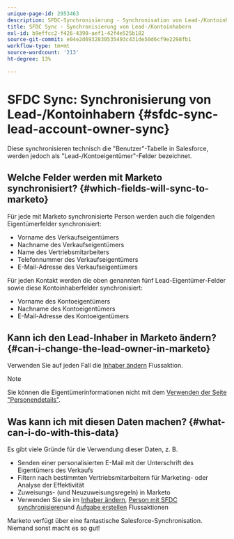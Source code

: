 ```yaml
---
unique-page-id: 2953463
description: SFDC-Synchronisierung - Synchronisation von Lead-/Kontoinhabern - Marketo-Dokumente - Produktdokumentation
title: SFDC Sync - Synchronisierung von Lead-/Kontoinhabern
exl-id: b9effcc2-f426-4390-aef1-42f4e525b182
source-git-commit: e04e2d6932830535493c431de50d6cf9e2298fb1
workflow-type: tm+mt
source-wordcount: '213'
ht-degree: 13%

---
```


# SFDC Sync: Synchronisierung von Lead-/Kontoinhabern {#sfdc-sync-lead-account-owner-sync}

Diese synchronisieren technisch die &quot;Benutzer&quot;-Tabelle in Salesforce, werden jedoch als &quot;Lead-/Kontoeigentümer&quot;-Felder bezeichnet.

## Welche Felder werden mit Marketo synchronisiert? {#which-fields-will-sync-to-marketo}

Für jede mit Marketo synchronisierte Person werden auch die folgenden Eigentümerfelder synchronisiert:

* Vorname des Verkaufseigentümers
* Nachname des Verkaufseigentümers
* Name des Vertriebsmitarbeiters
* Telefonnummer des Verkaufseigentümers
* E-Mail-Adresse des Verkaufseigentümers

Für jeden Kontakt werden die oben genannten fünf Lead-Eigentümer-Felder sowie diese Kontoinhaberfelder synchronisiert:

* Vorname des Kontoeigentümers
* Nachname des Kontoeigentümers
* E-Mail-Adresse des Kontoeigentümers

## Kann ich den Lead-Inhaber in Marketo ändern? {#can-i-change-the-lead-owner-in-marketo}

Verwenden Sie auf jeden Fall die [Inhaber ändern](/help/marketo/product-docs/core-marketo-concepts/smart-campaigns/salesforce-flow-actions/change-owner.md) Flussaktion.

>[!NOTE]
>
>Sie können die Eigentümerinformationen nicht mit dem [Verwenden der Seite &quot;Personendetails&quot;](/help/marketo/product-docs/core-marketo-concepts/smart-lists-and-static-lists/managing-people-in-smart-lists/using-the-person-detail-page.md).

## Was kann ich mit diesen Daten machen? {#what-can-i-do-with-this-data}

Es gibt viele Gründe für die Verwendung dieser Daten, z. B.

* Senden einer personalisierten E-Mail mit der Unterschrift des Eigentümers des Verkaufs
* Filtern nach bestimmten Vertriebsmitarbeitern für Marketing- oder Analyse der Effektivität
* Zuweisungs- (und Neuzuweisungsregeln) in Marketo
* Verwenden Sie sie im [Inhaber ändern](/help/marketo/product-docs/core-marketo-concepts/smart-campaigns/salesforce-flow-actions/change-owner.md), [Person mit SFDC synchronisieren](/help/marketo/product-docs/core-marketo-concepts/smart-campaigns/salesforce-flow-actions/sync-person-to-sfdc.md)und [Aufgabe erstellen](/help/marketo/product-docs/core-marketo-concepts/smart-campaigns/salesforce-flow-actions/create-task.md) Flussaktionen

Marketo verfügt über eine fantastische Salesforce-Synchronisation. Niemand sonst macht es so gut!
